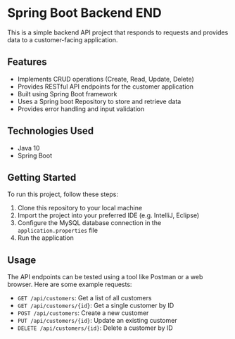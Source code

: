 # Spring Boot Backend END

This is a simple backend API project that responds to requests and provides data to a customer-facing application.

## Features

- Implements CRUD operations (Create, Read, Update, Delete)
- Provides RESTful API endpoints for the customer application
- Built using Spring Boot framework
- Uses a Spring boot Repository  to store and retrieve data
- Provides error handling and input validation

## Technologies Used

- Java 10
- Spring Boot


## Getting Started

To run this project, follow these steps:

1. Clone this repository to your local machine
2. Import the project into your preferred IDE (e.g. IntelliJ, Eclipse)
3. Configure the MySQL database connection in the `application.properties` file
4. Run the application

## Usage

The API endpoints can be tested using a tool like Postman or a web browser. Here are some example requests:

- `GET /api/customers`: Get a list of all customers
- `GET /api/customers/{id}`: Get a single customer by ID
- `POST /api/customers`: Create a new customer
- `PUT /api/customers/{id}`: Update an existing customer
- `DELETE /api/customers/{id}`: Delete a customer by ID

